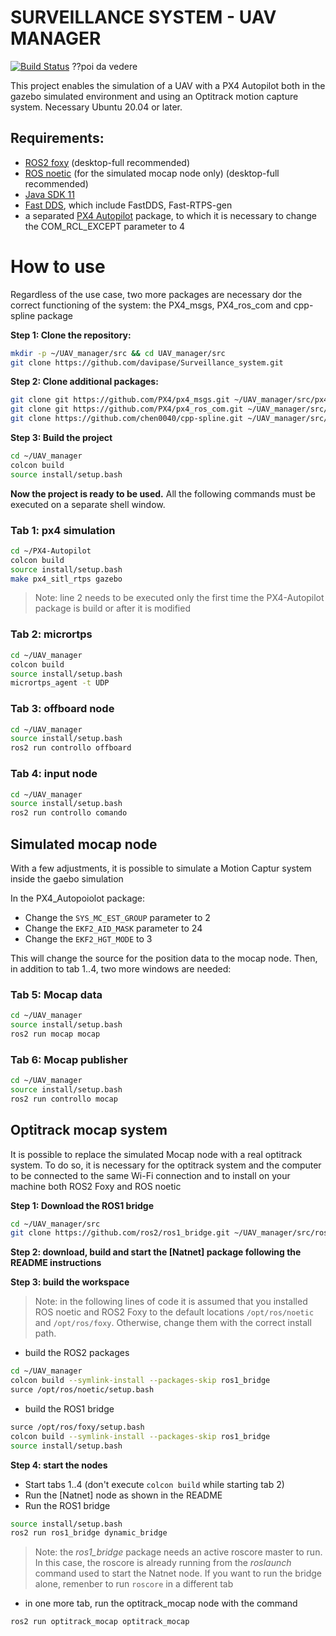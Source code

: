 # SURVEILLANCE SYSTEM - UAV MANAGER

[![Build Status](https://travis-ci.org/joemccann/dillinger.svg?branch=master)](https://travis-ci.org/joemccann/dillinger) ??poi da vedere

This project enables the simulation of a UAV with a PX4 Autopilot both in the gazebo simulated environment and using an Optitrack motion capture system. Necessary Ubuntu 20.04 or later.


## Requirements:
- [ROS2 foxy] (desktop-full recommended)
- [ROS noetic] (for the simulated mocap node only) (desktop-full recommended)
- [Java SDK 11]
- [Fast DDS], which include FastDDS, Fast-RTPS-gen
- a separated [PX4 Autopilot] package, to which it is necessary to change the COM_RCL_EXCEPT parameter to 4

# How to use
Regardless of the use case, two more packages are necessary dor the correct functioning of the system: the PX4_msgs, PX4_ros_com and cpp-spline package

**Step 1: Clone the repository:**
```sh
mkdir -p ~/UAV_manager/src && cd UAV_manager/src
git clone https://github.com/davipase/Surveillance_system.git
```
**Step 2: Clone additional packages:**
```sh
git clone git https://github.com/PX4/px4_msgs.git ~/UAV_manager/src/px4_msgs
git clone git https://github.com/PX4/px4_ros_com.git ~/UAV_manager/src/px4_ros_com
git clone https://github.com/chen0040/cpp-spline.git ~/UAV_manager/src/cpp-spline
```
**Step 3: Build the project**
```sh
cd ~/UAV_manager
colcon build
source install/setup.bash
```

**Now the project is ready to be used.**
All the following commands must be executed on a separate shell window.

### Tab 1: px4 simulation
```sh
cd ~/PX4-Autopilot
colcon build
source install/setup.bash
make px4_sitl_rtps gazebo
```
> Note: line 2 needs to be executed only the first time the PX4-Autopilot package is build or after it is modified

### Tab 2: micrortps
```sh
cd ~/UAV_manager
colcon build
source install/setup.bash
micrortps_agent -t UDP
```

### Tab 3: offboard node
```sh
cd ~/UAV_manager
source install/setup.bash
ros2 run controllo offboard
```

### Tab 4: input node
```sh
cd ~/UAV_manager
source install/setup.bash
ros2 run controllo comando
```

## Simulated mocap node
With a few adjustments, it is possible to simulate a Motion Captur system inside the gaebo simulation

In the PX4_Autopoiolot package:
- Change the `SYS_MC_EST_GROUP` parameter to 2
- Change the `EKF2_AID_MASK` parameter to 24
- Change the `EKF2_HGT_MODE` to 3

This will change the source for the position data to the mocap node.
Then, in addition to tab 1..4, two more windows are needed:

### Tab 5: Mocap data
```sh
cd ~/UAV_manager
source install/setup.bash
ros2 run mocap mocap
```

### Tab 6: Mocap publisher
```sh
cd ~/UAV_manager
source install/setup.bash
ros2 run controllo mocap
```

## Optitrack mocap system
It is possible to replace the simulated Mocap node with a real optitrack system. To do so, it is necessary for the optitrack system and the computer to be connected to the same Wi-Fi connection and to install on your machine both ROS2 Foxy and ROS noetic

**Step 1: Download the ROS1 bridge**
```sh
cd ~/UAV_manager/src
git clone https://github.com/ros2/ros1_bridge.git ~/UAV_manager/src/ros1_bridge
```

**Step 2: download, build and start the [Natnet] package following the README instructions**

**Step 3: build the workspace**
> Note: in the following lines of code it is assumed that you installed ROS noetic and ROS2 Foxy to the default locations `/opt/ros/noetic` and `/opt/ros/foxy`. Otherwise, change them with the correct install path.

- build the ROS2 packages
```sh
cd ~/UAV_manager
colcon build --symlink-install --packages-skip ros1_bridge
surce /opt/ros/noetic/setup.bash
```
- build the ROS1 bridge
```sh
surce /opt/ros/foxy/setup.bash
colcon build --symlink-install --packages-skip ros1_bridge
source install/setup.bash
```
**Step 4: start the nodes**
- Start tabs 1..4 (don't execute `colcon build` while starting tab 2)
- Run the [Natnet] node as shown in the README
- Run the ROS1 bridge
```sh
source install/setup.bash
ros2 run ros1_bridge dynamic_bridge
```
> Note: the *ros1_bridge* package needs an active roscore master to run. In this case, the roscore is already running from the *roslaunch* command used to start the Natnet node. If you want to run the bridge alone, remenber to run `roscore` in a different tab

- in one more tab, run the optitrack_mocap node with the command
```sh
ros2 run optitrack_mocap optitrack_mocap
```



   [ROS2 foxy]: <https://docs.px4.io/main/en/ros/ros2_comm.html#install-ros-2>
   [ROS noetic]: <http://wiki.ros.org/noetic/Installation/Ubuntu>
   [Fast DDS]: <https://docs.px4.io/main/en/ros/ros2_comm.html#install-fast-dds>
   [Java SDK 11]: <https://www.oracle.com/java/technologies/downloads/#java11>
   [PX4 Autopilot]: <https://docs.px4.io/main/en/dev_setup/building_px4.html>
